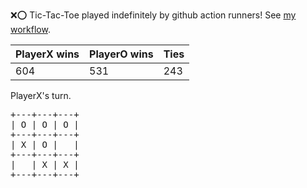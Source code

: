 :x::o: Tic-Tac-Toe played indefinitely by github action runners! See [my workflow](.github/workflows/play.yaml).

|PlayerX wins|PlayerO wins|Ties|
|-|-|-|
|604|531|243|

PlayerX's turn.

<pre>
+---+---+---+
| O | O | O |
+---+---+---+
| X | O |   |
+---+---+---+
|   | X | X |
+---+---+---+
</pre>